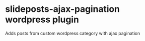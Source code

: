 # slideposts-ajax-pagination wordpress plugin
Adds posts from custom wordpress category with ajax pagination

